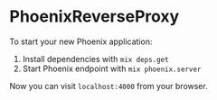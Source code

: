 # PhoenixReverseProxy

To start your new Phoenix application:

1. Install dependencies with `mix deps.get`
2. Start Phoenix endpoint with `mix phoenix.server`

Now you can visit `localhost:4000` from your browser.
